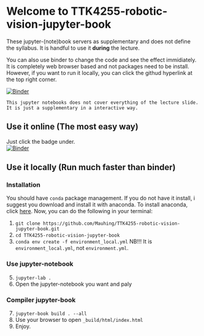 # Welcome to TTK4255-robotic-vision-jupyter-book
These jupyter-(note)book servers as supplementary and does not define the syllabus.
It is handful to use it **during** the lecture.

You can also use binder to change the code and see the effect immidiately. It is completely web browser based and not packages need to be install.
However, if you want to run it locally, you can click the githud hyperlink at the top
right corner.

[![Binder](https://mybinder.org/badge_logo.svg)](https://mybinder.org/v2/gh/Mauhing/TTK4255-robotic-vision-jupyter-book/main)

```{caution}
This jupyter notebooks does not cover everything of the lecture slide.
It is just a supplementary in a interactive way.
```
## Use it online (The most easy way)
Just click the badge under.  
[![Binder](https://mybinder.org/badge_logo.svg)](https://mybinder.org/v2/gh/Mauhing/TTK4255-robotic-vision-jupyter-book/main)

## Use it locally (Run much faster than binder)
### Installation
You should have `conda` package management. If you do not have it install, i suggest you download and install it with anaconda. To install anaconda, click [here](https://www.anaconda.com/products/individual). Now, you can do the following in your terminal:
1. `git clone https://github.com/Mauhing/TTK4255-robotic-vision-jupyter-book.git`
2. `cd TTK4255-robotic-vision-jupyter-book`
3. `conda env create -f environment_local.yml` NB!!! It is `environment_local.yml`, not `environment.yml`.

### Use jupyter-notebook
5. `jupyter-lab .`
6. Open the jupyter-notebook you want and paly

### Compiler jupyter-book
7. `jupyter-book build . --all`
8. Use your browser to open `_build/html/index.html`
9. Enjoy.
